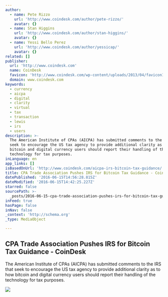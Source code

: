 ```yaml
---
author:
  - name: Pete Rizzo
    url: 'http://www.coindesk.com/author/pete-rizzo/'
    avatar: {}
  - name: Stan Higgins
    url: 'http://www.coindesk.com/author/stan-higgins/'
    avatar: {}
  - name: Yessi Bello Perez
    url: 'http://www.coindesk.com/author/yessicap/'
    avatar: {}
related: []
publisher:
  url: 'http://www.coindesk.com'
  name: CoinDesk
  favicon: 'http://www.coindesk.com/wp-content/uploads/2013/04/favicon1.ico?4d1c37'
  domain: www.coindesk.com
keywords:
  - currency
  - aicpa
  - digital
  - clarity
  - virtual
  - tax
  - transaction
  - lewis
  - irs
  - users
description: >-
  The American Institute of CPAs (AICPA) has submitted comments to the IRS that
  seek to encourage the US tax agency to provide additional clarity as to how
  bitcoin and digital currency users should report their handling of the
  technology for tax purposes.
inLanguage: en
app_links: []
isBasedOnUrl: 'http://www.coindesk.com/aicpa-irs-bitcoin-tax-guidance/'
title: CPA Trade Association Pushes IRS for Bitcoin Tax Guidance - CoinDesk
datePublished: '2016-06-15T14:56:28.815Z'
dateModified: '2016-06-15T14:42:25.227Z'
starred: false
sourcePath: >-
  _posts/2016-06-15-cpa-trade-association-pushes-irs-for-bitcoin-tax-guidance-.md
inFeed: true
hasPage: false
inNav: false
_context: 'http://schema.org'
_type: MediaObject

---
```

<article style=""><h1>CPA Trade Association Pushes IRS for Bitcoin Tax Guidance - CoinDesk</h1><p>The American Institute of CPAs (AICPA) has submitted comments to the IRS that seek to encourage the US tax agency to provide additional clarity as to how bitcoin and digital currency users should report their handling of the technology for tax purposes.</p><img src="http://media.coindesk.com/2016/06/tax-calculator-e1466000191381.jpg" /></article>